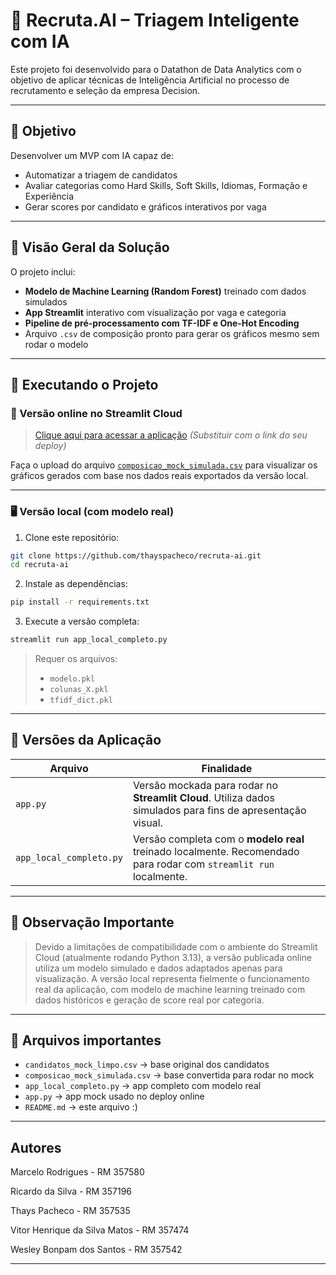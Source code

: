 # 🤖 Recruta.AI – Triagem Inteligente com IA

Este projeto foi desenvolvido para o Datathon de Data Analytics com o objetivo de aplicar técnicas de Inteligência Artificial no processo de recrutamento e seleção da empresa Decision.

---

## 🎯 Objetivo

Desenvolver um MVP com IA capaz de:

- Automatizar a triagem de candidatos
- Avaliar categorias como Hard Skills, Soft Skills, Idiomas, Formação e Experiência
- Gerar scores por candidato e gráficos interativos por vaga

---

## 🧠 Visão Geral da Solução

O projeto inclui:

- **Modelo de Machine Learning (Random Forest)** treinado com dados simulados
- **App Streamlit** interativo com visualização por vaga e categoria
- **Pipeline de pré-processamento com TF-IDF e One-Hot Encoding**
- Arquivo `.csv` de composição pronto para gerar os gráficos mesmo sem rodar o modelo

---

## 🚀 Executando o Projeto

### 🔗 Versão online no Streamlit Cloud

> [Clique aqui para acessar a aplicação](https://recruta-ai-app.streamlit.app/)
> *(Substituir com o link do seu deploy)*

Faça o upload do arquivo [`composicao_mock_simulada.csv`](./composicao_mock_simulada.csv) para visualizar os gráficos gerados com base nos dados reais exportados da versão local.

---

### 🖥️ Versão local (com modelo real)

1. Clone este repositório:
```bash
git clone https://github.com/thayspacheco/recruta-ai.git
cd recruta-ai
```

2. Instale as dependências:
```bash
pip install -r requirements.txt
```

3. Execute a versão completa:
```bash
streamlit run app_local_completo.py
```

> Requer os arquivos:
> - `modelo.pkl`
> - `colunas_X.pkl`
> - `tfidf_dict.pkl`

---

## 🔀 Versões da Aplicação

| Arquivo                 | Finalidade                                                                 |
|-------------------------|----------------------------------------------------------------------------|
| `app.py`                | Versão mockada para rodar no **Streamlit Cloud**. Utiliza dados simulados para fins de apresentação visual. |
| `app_local_completo.py` | Versão completa com o **modelo real** treinado localmente. Recomendado para rodar com `streamlit run` localmente. |

---

## 🧠 Observação Importante

> Devido a limitações de compatibilidade com o ambiente do Streamlit Cloud (atualmente rodando Python 3.13), a versão publicada online utiliza um modelo simulado e dados adaptados apenas para visualização.
> A versão local representa fielmente o funcionamento real da aplicação, com modelo de machine learning treinado com dados históricos e geração de score real por categoria.

---

## 📁 Arquivos importantes

- `candidatos_mock_limpo.csv` → base original dos candidatos
- `composicao_mock_simulada.csv` → base convertida para rodar no mock
- `app_local_completo.py` → app completo com modelo real
- `app.py` → app mock usado no deploy online
- `README.md` → este arquivo :)

---

##  Autores

Marcelo Rodrigues - RM 357580

Ricardo da Silva - RM 357196

Thays Pacheco - RM 357535

Vitor Henrique da Silva Matos - RM 357474

Wesley Bonpam dos Santos - RM 357542


---
